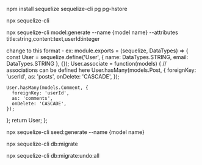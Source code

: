 npm install sequelize sequelize-cli pg pg-hstore

npx sequelize-cli

npx sequelize-cli model:generate --name {model name} --attributes title:string,content:text,userId:integer

change to this format - ex:
module.exports = (sequelize, DataTypes) => {
const User = sequelize.define('User', {
name: DataTypes.STRING,
email: DataTypes.STRING
}, {});
User.associate = function(models) {
// associations can be defined here
User.hasMany(models.Post, {
foreignKey: 'userId',
as: 'posts',
onDelete: 'CASCADE',
});

    User.hasMany(models.Comment, {
      foreignKey: 'userId',
      as: 'comments',
      onDelete: 'CASCADE',
    });

};
return User;
};

npx sequelize-cli seed:generate --name {model name}

npx sequelize-cli db:migrate

npx sequelize-cli db:migrate:undo:all
